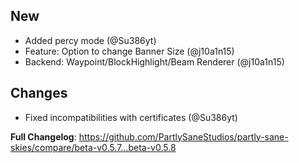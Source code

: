 ## New
* Added percy mode (@Su386yt)
* Feature: Option to change Banner Size (@j10a1n15)
* Backend: Waypoint/BlockHighlight/Beam Renderer (@j10a1n15)

## Changes
* Fixed incompatibilities with certificates (@Su386yt)


**Full Changelog**: https://github.com/PartlySaneStudios/partly-sane-skies/compare/beta-v0.5.7...beta-v0.5.8

